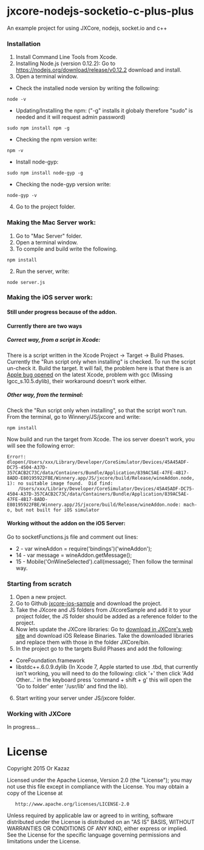 # jxcore-nodejs-socketio-c-plus-plus
An example project for using JXCore, nodejs, socket.io and c++

### Installation
1. Install Command Line Tools from Xcode.
2. Installing Node.js (version 0.12.2):  Go to https://nodejs.org/download/release/v0.12.2 download and install.
3. Open a terminal window.
  * Check the installed node version by writing the following:
  ```
  node -v
  ```
  * Updating/Installing the npm:  ("-g" installs it globaly therefore "sudo" is needed and it will request admin password)
  ```
  sudo npm install npm -g
  ```
  * Checking the npm version write:
  ```
  npm -v
  ```
  * Install node-gyp:
  ```
  sudo npm install node-gyp -g
  ```
  * Checking the node-gyp version write:
  ```
  node-gyp -v
  ```
4. Go to the project folder.

### Making the Mac Server work:
1. Go to "Mac Server" folder.
2. Open a terminal window.
  1. To compile and build write the following.
```
npm install
```
  2. Run the server, write:
```
node server.js
```
### Making the iOS server work:
#### Still under progress because of the addon.
#### Currently there are two ways
##### Correct way, from a script in Xcode:
There is a script written in the Xcode Project -> Target -> Build Phases.  Currently the "Run script only when installing" is checked. To run the script un-check it. Build the target.  It will fail, the problem here is that there is an [Apple bug opened](https://forums.developer.apple.com/thread/4572) on the latest Xcode, problem with gcc (Missing lgcc_s.10.5.dylib), their workaround doesn't work either.

##### Other way, from the terminal:
Check the "Run script only when installing", so that the script won't run.  From the terminal, go to Winnery/JS/jxcore and write:
```
npm install
```
Now build and run the target from Xcode.  The ios server doesn't work, you will see the following error:
```
Error!: dlopen(/Users/xxx/Library/Developer/CoreSimulator/Devices/45A45ADF-DC75-4504-A37D-357CACB2C73C/data/Containers/Bundle/Application/839AC5AE-47FE-4B17-8ADD-E80195922FBE/Winnery.app/JS/jxcore/build/Release/wineAddon.node, 1): no suitable image found.  Did find:
	/Users/xxx/Library/Developer/CoreSimulator/Devices/45A45ADF-DC75-4504-A37D-357CACB2C73C/data/Containers/Bundle/Application/839AC5AE-47FE-4B17-8ADD-E80195922FBE/Winnery.app/JS/jxcore/build/Release/wineAddon.node: mach-o, but not built for iOS simulator
```
#### Working without the addon on the iOS Server:
Go to socketFunctions.js file and comment out lines:
  * 2 - var wineAddon = require('bindings')('wineAddon');
  * 14 - var message = wineAddon.getMessage();
  * 15 - Mobile('OnWineSelected').call(message);
Then follow the terminal way.

### Starting from scratch
1. Open a new project.
2. Go to Github [jxcore-ios-sample](https://github.com/jxcore/jxcore-ios-sample) and download the project.
3. Take the JXcore and JS folders from JXcoreSample and add it to your project folder, the JS folder should be added as a reference folder to the project.
4. Now lets update the JXCore libraries:  Go to [download in JXCore's web site](http://jxcore.com/downloads/) and download iOS Release Binaries.  Take the downloaded libraries and replace them with those in the folder JXCore/bin.
5. In the project go to the targets Build Phases and add the following:
  * CoreFoundation.framework
  * libstdc++.6.0.9.dylib (In Xcode 7, Apple started to use .tbd, that currently isn't working, you will need to do the following: click '+' then click 'Add Other...' in the keyboard press 'command + shift + g' this will open the 'Go to folder' enter '/usr/lib' and find the lib).
6. Start writing your server under JS/jxcore folder.

### Working with JXCore
In progress...

# License
Copyright 2015 Or Kazaz

   Licensed under the Apache License, Version 2.0 (the "License");
   you may not use this file except in compliance with the License.
   You may obtain a copy of the License at

       http://www.apache.org/licenses/LICENSE-2.0

   Unless required by applicable law or agreed to in writing, software
   distributed under the License is distributed on an "AS IS" BASIS,
   WITHOUT WARRANTIES OR CONDITIONS OF ANY KIND, either express or implied.
   See the License for the specific language governing permissions and
   limitations under the License.
